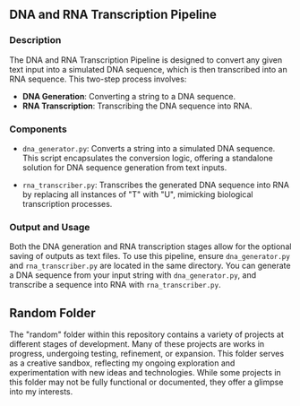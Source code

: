 
## DNA and RNA Transcription Pipeline

### Description

The DNA and RNA Transcription Pipeline is designed to convert any given text input into a simulated DNA sequence, which is then transcribed into an RNA sequence. This two-step process involves:

- **DNA Generation**: Converting a string to a DNA sequence.
- **RNA Transcription**: Transcribing the DNA sequence into RNA.

### Components

- `dna_generator.py`: Converts a string into a simulated DNA sequence. This script encapsulates the conversion logic, offering a standalone solution for DNA sequence generation from text inputs.

- `rna_transcriber.py`: Transcribes the generated DNA sequence into RNA by replacing all instances of "T" with "U", mimicking biological transcription processes.

### Output and Usage

Both the DNA generation and RNA transcription stages allow for the optional saving of outputs as text files. To use this pipeline, ensure `dna_generator.py` and `rna_transcriber.py` are located in the same directory. You can generate a DNA sequence from your input string with `dna_generator.py`, and transcribe a sequence into RNA with `rna_transcriber.py`.

## Random Folder

The "random" folder within this repository contains a variety of projects at different stages of development. Many of these projects are works in progress, undergoing testing, refinement, or expansion. This folder serves as a creative sandbox, reflecting my ongoing exploration and experimentation with new ideas and technologies. While some projects in this folder may not be fully functional or documented, they offer a glimpse into my interests.